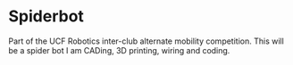 # Spiderbot
Part of the UCF Robotics inter-club alternate mobility competition. This will be a spider bot I am CADing, 3D printing, wiring and coding.
